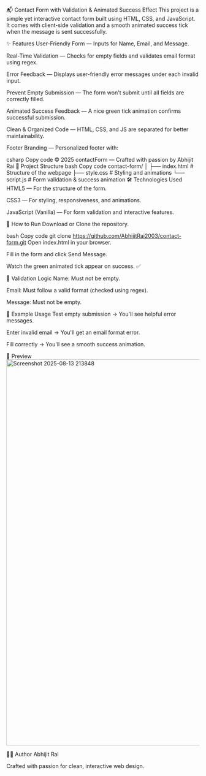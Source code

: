 📬 Contact Form with Validation & Animated Success Effect
This project is a simple yet interactive contact form built using HTML, CSS, and JavaScript.
It comes with client-side validation and a smooth animated success tick when the message is sent successfully.

✨ Features
User-Friendly Form — Inputs for Name, Email, and Message.

Real-Time Validation — Checks for empty fields and validates email format using regex.

Error Feedback — Displays user-friendly error messages under each invalid input.

Prevent Empty Submission — The form won't submit until all fields are correctly filled.

Animated Success Feedback — A nice green tick animation confirms successful submission.

Clean & Organized Code — HTML, CSS, and JS are separated for better maintainability.

Footer Branding — Personalized footer with:

csharp
Copy code
© 2025 contactForm — Crafted with passion by Abhijit Rai
📂 Project Structure
bash
Copy code
contact-form/
│
├── index.html       # Structure of the webpage
├── style.css        # Styling and animations
└── script.js        # Form validation & success animation
🛠️ Technologies Used
HTML5 — For the structure of the form.

CSS3 — For styling, responsiveness, and animations.

JavaScript (Vanilla) — For form validation and interactive features.

🚀 How to Run
Download or Clone the repository.

bash
Copy code
git clone https://github.com/AbhijitRai2003/contact-form.git
Open index.html in your browser.

Fill in the form and click Send Message.

Watch the green animated tick appear on success. ✅

🧠 Validation Logic
Name: Must not be empty.

Email: Must follow a valid format (checked using regex).

Message: Must not be empty.

🎯 Example Usage
Test empty submission → You'll see helpful error messages.

Enter invalid email → You'll get an email format error.

Fill correctly → You'll see a smooth success animation.

📸 Preview
<img width="1564" height="1008" alt="Screenshot 2025-08-13 213848" src="https://github.com/user-attachments/assets/e24214e4-dbd9-4cec-b883-da49277ea26e" />

👨‍💻 Author
Abhijit Rai

Crafted with passion for clean, interactive web design.
